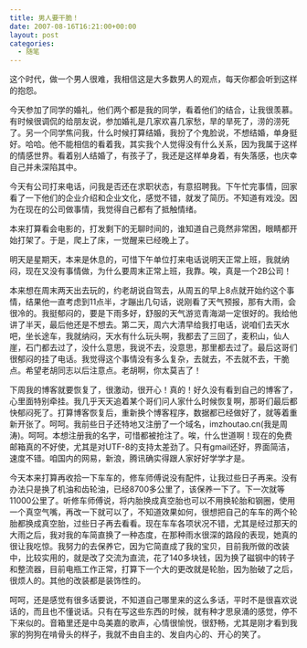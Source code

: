 ```yaml
---
title: 男人要干脆！
date: 2007-08-16T16:21:00+00:00
layout: post
categories:
  - 随笔
---
```

这个时代，做一个男人很难，我相信这是大多数男人的观点，每天你都会听到这样的抱怨。

今天参加了同学的婚礼，他们两个都是我的同学，看着他们的结合，让我很羡慕。有时候很调侃的给朋友说，参加婚礼是几家欢喜几家愁，旱的旱死了，涝的涝死了。另一个同学焦问我，什么时候打算结婚，我扮了个鬼脸说，不想结婚，单身挺好。哈哈。他不能相信的看着我，其实我个人觉得没有什么关系，因为我属于这样的情感世界。看着别人结婚了，有孩子了，我还是这样单身着，有失落感，也庆幸自己并未深陷其中。

今天有公司打来电话，问我是否还在求职状态，有意招聘我。下午忙完事情，回家看了一下他们的企业介绍和企业文化，感觉不错，就发了简历。不知道有戏没。因为在现在的公司做事情，我觉得自己都有了抵触情绪。
<!--more-->
本来打算看会电影的，打发剩下的无聊时间的，谁知道自己竟然非常困，眼睛都开始打架了。于是，爬上了床，一觉醒来已经晚上了。

明天是星期天，本来是休息的，可惜下午单位打来电话说明天正常上班，我就纳闷，现在又没有事情做，为什么要周末正常上班，我靠。唉，真是一个2B公司！

本来想在周末两天出去玩的，约老胡说自驾去，从周五的早上8点就开始约这个事情，结果他一直考虑到11点半，才蹦出几句话，说刚看了天气预报，那有大雨，会很冷的。我挺郁闷的，要是下雨多好，舒服的天气游览青海湖一定很好的。我给他讲了半天，最后他还是不想去。第二天，周六大清早给我打电话，说咱们去天水吧，坐长途车，我就纳闷，天水有什么玩头啊，我都去了三回了，麦积山，仙人崖，石门都去过了，没什么意思，我说不去，没意思，那里都去过了。最后这哥们很郁闷的挂了电话。我觉得这个事情没有多么复杂，去就去，不去就不去，干脆点。希望老胡同志以后注意点。老胡啊，你太莫吉了！

下周我的博客就要恢复了，很激动，很开心！真的！好久没有看到自己的博客了，心里面特别牵挂。我几乎天天追着某个哥们问人家什么时候恢复啊，那哥们最后都快郁闷死了。打算博客恢复后，重新换个博客程序，数据都已经做好了，就等着重新开张了。呵呵。我前些日子还特地又注册了一个域名，imzhoutao.cn(我是周涛)。呵呵。本想注册我的名字，可惜都被抢注了。唉，什么世道啊！现在的免费邮箱真的不好使，尤其是对UTF-8的支持太差劲了。只有gmail还好，界面简洁，速度不错。咱国内的网易，新浪，腾讯确实得跟人家好好学学才是。

今天本来打算再收拾一下车车的，修车师傅说没有配件，让我过些日子再来。没有办法只是换了机油和齿轮油，已经8700多公里了，该保养一下了。下一次就等11000公里了。听修车师傅说，将内胎换成真空胎也可以不用换轮胎和钢圈，使用一个真空气嘴，再改一下就可以了，不知道效果如何，很想把自己的车车的两个轮胎都换成真空胎，过些日子再去看看。现在车车各项状况不错，尤其是经过那天的大雨之后，我对我的车简直换了一种态度，在那种雨水很深的路段的表现，她真的很让我吃惊。我努力的去保养它，因为它简直成了我的宝贝，目前我所做的改装中，比较实用的，就是改了交流为直流，花了140多块钱，因为换了磁钢中的转子和整流器，目前电瓶工作正常，打算下一个大的更改就是轮胎，因为胎破了之后，很烦人的。其他的改装都是装饰性的。

呵呵，还是感觉有很多话要说，不知道自己哪里来的这么多话，平时不是很喜欢说话的，而且也不懂说话。只有在写这些东西的时候，就有种才思泉涌的感觉，停不下来似的。音箱里还是中岛美嘉的歌声，心情很愉悦，很舒畅，尤其是刚才看到我家的狗狗在啃骨头的样子，我就不由自主的、发自内心的、开心的笑了。